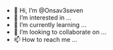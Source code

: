 - 👋 Hi, I’m @Onsav3seven
- 👀 I’m interested in ...
- 🌱 I’m currently learning ...
- 💞️ I’m looking to collaborate on ...
- 📫 How to reach me ...
<!---
Onsav3seven/Onsav3seven is a ✨ special ✨ repository because its `README.md` (this file) appears on your GitHub profile.
You can click the Preview link to take a look at your changes.
--->

